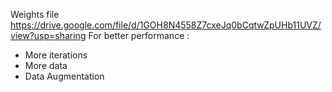 Weights file https://drive.google.com/file/d/1GOH8N4558Z7cxeJq0bCqtwZpUHb11UVZ/view?usp=sharing
For better performance :
- More iterations
- More data
- Data Augmentation
